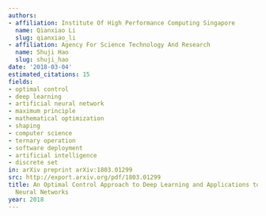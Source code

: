 ```yaml
---
authors:
- affiliation: Institute Of High Performance Computing Singapore
  name: Qianxiao Li
  slug: qianxiao_li
- affiliation: Agency For Science Technology And Research
  name: Shuji Hao
  slug: shuji_hao
date: '2018-03-04'
estimated_citations: 15
fields:
- optimal control
- deep learning
- artificial neural network
- maximum principle
- mathematical optimization
- shaping
- computer science
- ternary operation
- software deployment
- artificial intelligence
- discrete set
in: arXiv preprint arXiv:1803.01299
src: http://export.arxiv.org/pdf/1803.01299
title: An Optimal Control Approach to Deep Learning and Applications to Discrete-Weight
  Neural Networks
year: 2018
---
```

